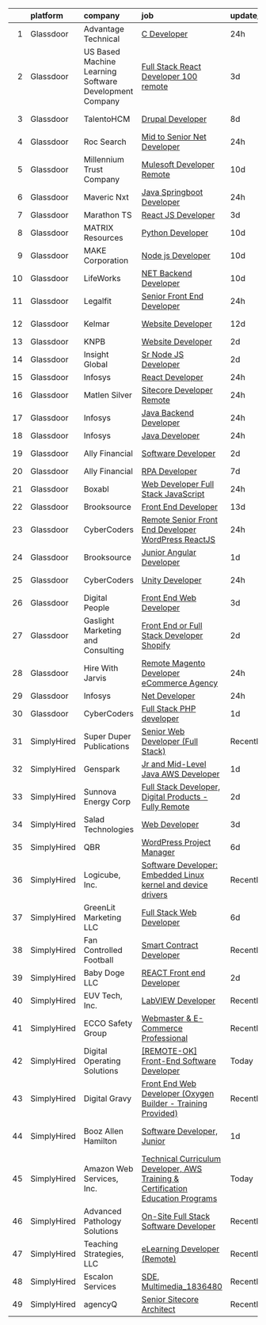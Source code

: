 

|    | platform    | company                                                | job                                                                                                                                                                                                                                                                                                                                                                                                                                                                                                                                                                                                                                                                                                                                                                                                                                                                                                                                                                                                                                                                                                                                                                                                                                                                                                                                                                                                                                | update_time   | location                    |
|---:|:------------|:-------------------------------------------------------|:-----------------------------------------------------------------------------------------------------------------------------------------------------------------------------------------------------------------------------------------------------------------------------------------------------------------------------------------------------------------------------------------------------------------------------------------------------------------------------------------------------------------------------------------------------------------------------------------------------------------------------------------------------------------------------------------------------------------------------------------------------------------------------------------------------------------------------------------------------------------------------------------------------------------------------------------------------------------------------------------------------------------------------------------------------------------------------------------------------------------------------------------------------------------------------------------------------------------------------------------------------------------------------------------------------------------------------------------------------------------------------------------------------------------------------------|:--------------|:----------------------------|
|  1 | Glassdoor   | Advantage Technical                                    | [C  Developer](https://www.glassdoor.com/partner/jobListing.htm?pos=119&ao=1110586&s=58&guid=000001810447efd29eba95017da873fa&src=GD_JOB_AD&t=SR&vt=w&ea=1&cs=1_43272beb&cb=1653634232706&jobListingId=1007894756003&cpc=42BEC95245890617&jrtk=3-0-1g424fs1lr16f801-1g424fs22kuja800-d4d0412ee020115e--6NYlbfkN0CQRQ3eiV4YWjrRS1ho7HVQ9JO8v6Fb3eU0yDOJbdOiEguntuRlpE4-_N6DYLNj-Go-n2rYq8ibDutQ63JA9onaoIxynNUSJ1hUafujAZT9mwuNPLHGxjcIBUMBw8Kd6ewV6mU72KYSHhJra1u8UPvzM-TDYzWl9NrijHbue7uEOSlH6OFDq-UjygCdMyR2wytTnekXFIZm-4exC3NOq0BRMthlS2_vuaqXZIWgadvqLnaebvRIm3czkJ-xlNBKP2LFkwFyZEO0D-U1N_tM8TrqiZf7DhGDIIFFX6Osc92OEHrxFlAUyznSPkBw31Bo_lglVk4E5Dk_Si2TlHcbKDhvBak5h5oScz5ilOUBd7h9NeU0Sbug-i9txds90o0ouhsVthQJN8COzwR2u8TInj-Is0V02s5TKrUark9FiCuUeIYgEnVmeWq45vF2FopBdUOekYtp6uOhojIyIN4RfTb6j8KRUDsj8-A86ingSBz7Xs4MfSySTtbw0ewghk9_cyjZVuQPk2BCYFvrzNsxpZaHGkLzz5xHBgY3DC52kSq4__x5G61l_W9X)                                                                                                                                                                                                                                                                                                                                                                                                                                                                                                                            | 24h           | Boise, ID                   |
|  2 | Glassdoor   | US Based Machine Learning Software Development Company | [Full Stack React Developer  100  remote ](https://www.glassdoor.com/partner/jobListing.htm?pos=113&ao=1110586&s=58&guid=000001810447efd29eba95017da873fa&src=GD_JOB_AD&t=SR&vt=w&ea=1&cs=1_4c9019fe&cb=1653634232705&jobListingId=1007885699412&cpc=6A22310A23505C64&jrtk=3-0-1g424fs1lr16f801-1g424fs22kuja800-ddc8e17717378d8f--6NYlbfkN0CSV-gn3IqUyQ72S4DWqRNAWMOMkRukKFbbT1DZK8ueMgLdEnb96pBUgjiwA2JbuNGF0SpPxIIV7B10Cj4WLKlTt1pzhImccnjro4QjdqfPh_EcNdlNbWK3fYQw_a9ygKSY3mMBiLpWTjHQaXpX3fHXhGbYyXvDrVYDS_01Mmg_m-mkTCuoTKVb7FVSkXJChXxmUaP6DbYzCHYW56xY0CkHCywwEqD_chPXImBcjD6WdGMFxAPSgeGUjIoKKcyT0Zl7djfOvJYUPelow6DKdsE8peKjWbsGw3-roThH03eUW_9ek5e886NV7P2SwJcBbz2WC4ryx3K3dMzbzfICv3S2cglHlDIpV1-EafAO2CW-dKhnAcmarjHakFkMHbz-4hRrf0Ne2_uHvB_iVCvLc0dFZZ74XkL-mebulSUXymxKEpLJ6DsF3TnflVdmfBCoit5xQbzWL7y532w2iTAozJNdTeGssyXAo66-2kkIWEW5oM7JgVkuZqhDKJ2Aq0H2Rc4%3D)                                                                                                                                                                                                                                                                                                                                                                                                                                                                                                                                                  | 3d            | Remote                      |
|  3 | Glassdoor   | TalentoHCM                                             | [Drupal Developer](https://www.glassdoor.com/partner/jobListing.htm?pos=128&ao=1110586&s=58&guid=000001810447efd29eba95017da873fa&src=GD_JOB_AD&t=SR&vt=w&ea=1&cs=1_17be6947&cb=1653634232707&jobListingId=1007873479856&cpc=2CAED5C921A5F994&jrtk=3-0-1g424fs1lr16f801-1g424fs22kuja800-58508736089bec81--6NYlbfkN0C_SycDmnNWjSnOfNojf-KZh-yXpPzkmZZ6wpMZhR9zB5dLKAJ7UQnWo9NBJTHUaTM8lPPFMdNwYqRMAYhaau2Mm-ca553EqeL_jsHOnsXYzyplGJIMyiGHd0rRovVze7-haDUHGm0Nm_7_8TFjNYfCW09sSQ9IVKcw_uRKBYV-Qr7qrpzO3yATkc0ojlKWjmprxy3aHytBWPBGGFr0UY0rvrWQGCEAIeGQGI2tIcGBfeaWJSOENRywTF6k4XRAvnm6J4D_BPSbSGAAN3ck7isQcsQx4pCu6rGV_Giy8w3gUzdpVAwDp_XARXf-ZvsvdO_Kg-8fJ20osgdv3NoQ9uOd1eOcaUO5Cd3WfFgiMG7kbXmzs5frIAdAMzLeZrnilJcYrBT-HYPQ1Iff7CNNVAAdhZG__IQn3pQX00izHCg8B-wKgQGzSdEKsWMIdg4ez6Krs6nTeVdRelSz63Ej1lZ_6hnw9fBjEALoHIG7KxpOiuw1h0LqCgc0pjaCWTwyq-hoo3NcejRiO-3BouEA8-n1NRefzUcPmnBwNOw6URpm6JxZ4D7wNTyKfH6DxVFCjueuNXcK9846Ow%3D%3D)                                                                                                                                                                                                                                                                                                                                                                                                                                                                                            | 8d            | Los Angeles, CA             |
|  4 | Glassdoor   | Roc Search                                             | [Mid to Senior  Net Developer](https://www.glassdoor.com/partner/jobListing.htm?pos=127&ao=1110586&s=58&guid=000001810447efd29eba95017da873fa&src=GD_JOB_AD&t=SR&vt=w&ea=1&cs=1_04af7013&cb=1653634232707&jobListingId=1007895521718&cpc=AC285F3A3ECA6BB0&jrtk=3-0-1g424fs1lr16f801-1g424fs22kuja800-f6e25411cf9f5aa9--6NYlbfkN0CMHfdvImXyhvk82aHanYmk_omNMXOkHedsHncAw9pogZQ8McdVG3ZgtV6D129IFYhljk6QnbFO426K2cIOudfK7f8Cb6sOMTSNfXR-ntmUXE0DmtXF-mWOFq_gyqL1XZSkD5Wy4mdn-TlWmgErLv-j_5otBq_rFiSQR5VmuzM9ntWvNZBSTQvsORLMBOW10XuQJVIEqL_v_Juw9kVxj8jMzQPXRdv7DBxGdqsC5DxaCxeKSxfw8i9tUV6p6ZawfiqISvmlv6_6iTxG_LCFt_BAV_9PNghrz1_cSpnc7knWlQu2Pb56HL2XnB_6cA1ygTsFYM7GEsUNijZeyJWN8MK6ToGUTbG401-_KqP9PQRpd5BjyxMBVBqcTfDo9mFMF2jtkNalcYb9Hw6EEAboMfYdNmID-Sl0ungeztymX61bh8W_qodVt1rOcBhN0vmfnV9iPOKVw56anDtpwzdB_EEcA1GF8uYd_Lv-knWwzRdRQc1ft54w2pM1uasDLT0vtO0ni_a-sH5YbQ%3D%3D)                                                                                                                                                                                                                                                                                                                                                                                                                                                                                                                                                | 24h           | Remote                      |
|  5 | Glassdoor   | Millennium Trust Company                               | [Mulesoft Developer  Remote ](https://www.glassdoor.com/partner/jobListing.htm?pos=110&ao=1110586&s=58&guid=000001810447efd29eba95017da873fa&src=GD_JOB_AD&t=SR&vt=w&cs=1_8194306a&cb=1653634232704&jobListingId=1007868541025&cpc=F17331D9BECC482A&jrtk=3-0-1g424fs1lr16f801-1g424fs22kuja800-1a1318544031b412--6NYlbfkN0BwIStoljkgNLQ_aaIvu2n5fELbYajyHAh3N26XwBNPgLJpW2nVmDN9_AV9NeK8dV1opKRavOBDGd3gxo2dnUc-YkvySpbWo4_6hOZLIgfuEZRPqGEKvsAU-bpntV97BqQg_LzjH3bkOelyGANgCsQTsDTsCFQwJeb9R7xL4wfky9DK3aArgEFJrQPmlNvo2gY08cUB-udHCEKXMrXJjuUAdFEGFVYtEjgvq-wbnqd4jmGgvN40ZHtTrj7pyKUp6xgiRh9ILcUi1vi2p1hiFLzF9MzLUPM0osIXImg2X06rotMyRgUhn7lxCmBkLySIPr0sqi3Ar9uWESOjn78dnUBpOu1sNXwhfgabz0PFYHKxobyFMB5bb0VZo7mwrM5vWi1ML1-y-CQLjhwzNCSBHXIpBpCIh2UZ1iqgpFjGoeP88ysV7bj0tArVGGZIVMJo-fg_-BgBWvEP_vM6UuSMldp2K-RFVO3wbE5h6lf24tjnlC6oQAgVfBSn-gYVomJRth-oPqhYeK0dUfETSn4NIbE8Pc1RuwU_waH7kxATZTUA2A%3D%3D)                                                                                                                                                                                                                                                                                                                                                                                                                                                                                                                      | 10d           | Remote                      |
|  6 | Glassdoor   | Maveric Nxt                                            | [Java Springboot Developer](https://www.glassdoor.com/partner/jobListing.htm?pos=130&ao=1136043&s=58&guid=000001810447efd29eba95017da873fa&src=GD_JOB_AD&t=SR&vt=w&ea=1&cs=1_a023d103&cb=1653634232707&jobListingId=1007894940774&jrtk=3-0-1g424fs1lr16f801-1g424fs22kuja800-1eda653c80d997bb-)                                                                                                                                                                                                                                                                                                                                                                                                                                                                                                                                                                                                                                                                                                                                                                                                                                                                                                                                                                                                                                                                                                                                    | 24h           | New York, NY                |
|  7 | Glassdoor   | Marathon TS                                            | [React JS Developer](https://www.glassdoor.com/partner/jobListing.htm?pos=108&ao=1110586&s=58&guid=000001810447efd29eba95017da873fa&src=GD_JOB_AD&t=SR&vt=w&ea=1&cs=1_5a2ab422&cb=1653634232704&jobListingId=1007886399720&cpc=F41FEAB56D215062&jrtk=3-0-1g424fs1lr16f801-1g424fs22kuja800-f7ba3796b35679ae--6NYlbfkN0A4UUNt9VYpaaNQSy3eQpfcSg3FTgPLepfgxbbRUZJ-ZZceQfEIl5C5uJI4tfIA9beanGw8f7EJRF2ShWvsA3khLrMGX63LIAFmOpuOs8uWGWT8ZzCEbT0yYK_MCBY1DRC2wvhsjq6rXg2OsM4B78HS_xDgNpTj_CnB05yKzMK22RRpqERFvRncN-Qj5kM6PBLDAYLTcHvxNYYKueA2z8lIXFyy-sNdr7BQvegS8QnQJU75dqyvfk1m2FOHSF-8FvY2QVg_WI-Q-2bqNl6td4s6KGiuEQbTHbz7ukwVuNvfqFYEYpNEPKI5ceaDt9vn7kbdMlaPxEv2YkY4cEmudmvvzVGMl950plZqWkMQE7RwIg6A460sN4d0IUGa90WEmmDMjezkFHIW1z7trwgdvKpaXkMFZroEZ1fEYIrULKw3dprl67lVjpxwR-x7ySclmvpBduTOIbrzR2IPHE1o404BLrDksfz26qlcTK6YvD9bP7EZcWwCR3ShCDWGuNbjm20%3D)                                                                                                                                                                                                                                                                                                                                                                                                                                                                                                                                                                        | 3d            | Remote                      |
|  8 | Glassdoor   | MATRIX Resources                                       | [Python Developer](https://www.glassdoor.com/partner/jobListing.htm?pos=125&ao=1110586&s=58&guid=000001810447efd29eba95017da873fa&src=GD_JOB_AD&t=SR&vt=w&ea=1&cs=1_ec99ca05&cb=1653634232707&jobListingId=1007867943718&cpc=47CFDC01B3F81FAC&jrtk=3-0-1g424fs1lr16f801-1g424fs22kuja800-349f7dfabec5eece--6NYlbfkN0De5ppvndiyxA0pMSLQzOe_j9Mra0KF_8EhxTxOKXtZIfhM20E97mGJ6rqAxbACvL8arptnh7Y_eWzQAyhSiD8rfJzsJCjq7cQrdjYwoJbSmd14F7VfSFhvmWa2vI3dwOlCUMnV_UoBFTBCdPJoQfjlHmG1ebciJk3WBGsiqEz7w30afyfKYZEfmoybdp17JatYdpHzlnJ4hexNmI3cTHxal1kgThDFYxsC1A-coMyio8-0Q9_Scnw11WmR4MNjbCXtWNyRBtrvASW2M_1zW2TTZjgYZ21ohCiA_-ZGV7UPTO0cZSea5Z9u7AbhZzUn77ehVcE3O_eeXc1hEQiMMM4Q6pwveq-fBpGFOiZJlylxGlGWO6RG41nsiBOYy5DPBDBsTe-diQz23Y-u8WeCFyuYOygscHeAUQoawzpSB5ONmh93F1-pRAf30yM6QHNIWBVbdDbVyQflde-IprgTjvMzbPirHFHYiG1s4yR6-IRZZPIjt5xrPQZJ6wQzJJ-XJQSqL7hzqIXTiCPBRCel3WUug8yYrLTP8Fr9HV2SmAtVYA%3D%3D)                                                                                                                                                                                                                                                                                                                                                                                                                                                                                                                            | 10d           | Charlotte, NC               |
|  9 | Glassdoor   | MAKE Corporation                                       | [Node js Developer](https://www.glassdoor.com/partner/jobListing.htm?pos=126&ao=1110586&s=58&guid=000001810447efd29eba95017da873fa&src=GD_JOB_AD&t=SR&vt=w&ea=1&cs=1_3b8cf508&cb=1653634232707&jobListingId=1007867545608&cpc=8795CF9063CD573D&jrtk=3-0-1g424fs1lr16f801-1g424fs22kuja800-a37754e293ea9516--6NYlbfkN0DBngY5b4yB-TlcVsy-QsRo8iRp5hY8m7P-4u0yD8OPehX8tfe9tVu8yLDxUwV1mcUUq_xPutTZOsAZ7pbM_h7V77x0-Ia-_0uXiuKi6XgFMKjPIC-QRlP-drHxRPCn92tgDHsOrcLCvkN5o-zGp3OW_BuGTuC1-IA4FTApRwo7TdjlcmWSXg0Gqse6P7T6tMORo7CAYMxDE2wTds-CNJOcibHd0_J79j2YuCXjvj7y6XFyHuITx5P9O09Sx0bp9ajL3LaLZrUQpMJF3kTpy5t2gP-zsa-W4XnYgg6ZrSy6J6eJHLgGROkudUP8uv-l0DtNmYwE_h3_gj9ZkCylumaClmcomtxrQZvf4hYZnTb1C8OZl1JiEJamveBZqfLNk-qaatE4tDbmZOtFmPkWylRZVTdoosISN7FGYR7CwFEzppgKncPaEDOTBQEzt-6tsXJMZduIn1E3AyaMgA0G8BryyaYXyQSmB1v2mXOHR9qopUcUim2kPeFWWy1mEy2zwPA%3D)                                                                                                                                                                                                                                                                                                                                                                                                                                                                                                                                                                         | 10d           | Remote                      |
| 10 | Glassdoor   | LifeWorks                                              | [ NET Backend Developer](https://www.glassdoor.com/partner/jobListing.htm?pos=112&ao=1110586&s=58&guid=000001810447efd29eba95017da873fa&src=GD_JOB_AD&t=SR&vt=w&cs=1_af9b2928&cb=1653634232705&jobListingId=1007867952708&cpc=FB7E4A1762AE5BEC&jrtk=3-0-1g424fs1lr16f801-1g424fs22kuja800-cbf0b31b0560db7a--6NYlbfkN0DLmrqCN2v1TO8im94Z8ijjg5B0bygWI38WyDDoeOWhaQvk6bM5zeSyQrwlZm0cpZBneYrJ1HBm_0voOC32Yf_l-viCCt0Zi3eaVOoicbNl1Pxb3RZ4LSzUGhTk15g3KMWHYqrrPDR9bPbSuN1b2ZaKVelWpTYdcclYmNqsLW-tXkiThQQaCgojqW9bn9YdrO_Bj6T9d8gM6LaDVYtnqvXJWrEE1OxYm52HlRpZ9fIpTjs3TCjMPk2DG0WbMLBNB6uDUUDXu92cv3abnvId-wLEItm4KfixLoKla0h6DIsldFmJVYdTVAUNDrAq5g0mgh2hAXX1hh4-882hHa4t1CrRXvGBFoWlm_eNJnToqgStZwj-DsRGMZ4RRC8EfAil_iQIaOQMV5PmMm2MUTs-NgZlTitKvOKkRDqNt4vXBHpS7OfOfMIgvHcly5mZB2ca-JCkN5m8yXaZK1m22sBQ_4ZTW_l4Hf_wugHDj922rn2Cr69u9VYlUpSAYt30IHDs9tbxnb25ISrZ0soR0_ALD3XvyeQm2gajcXZYDJeyxtVa6vu-pnyPwzMP)                                                                                                                                                                                                                                                                                                                                                                                                                                                                                                                       | 10d           | Remote                      |
| 11 | Glassdoor   | Legalfit                                               | [Senior Front End Developer](https://www.glassdoor.com/partner/jobListing.htm?pos=107&ao=1110586&s=58&guid=000001810447efd29eba95017da873fa&src=GD_JOB_AD&t=SR&vt=w&ea=1&cs=1_b8f80cd7&cb=1653634232704&jobListingId=1007895236462&cpc=B576E40E3A51D23B&jrtk=3-0-1g424fs1lr16f801-1g424fs22kuja800-933b07dfd4c6be83--6NYlbfkN0CxFT2HWqTq8mDizs098gCJTVHR58R6M2w3_w17s2jmZa3SxZxSjjIqC9O3o9NhfALvWh24vQWT65uprqv2rvKNlW_kbxegJ2KTyrt5z7m7YFfrTIPsMZ0nDAkzQwSMEm9dAIAVo1Ay6FHXo8C_Lb3b50NuuzdvDorxnAH_O7ZoMO-_LyUhUMcCiZtXH7XwBeiBvDHBMfhGebGMqYD-j3FsnjL-chQ8TLtL-cY85uft7ELBknl8b-kdDyUkm31hgLXusRCQg6246TG8kUcbVoShvFPwBMy7SRyoMcKvdSXR69Tt4YHGJvbKhOFB6-tuQ5-tXx6FwBKXnRjI1zgjn5uUCfKJkSTjDMMI3rJOLwZS9XBeS9B2AhomZHieWhq3Zb32PC_gao3JIELOH2l0PTcoejxy-qSNw6nBxAIDIwItKrcg7CtW-Dzp_YY79lN5L_XY1rSIKrjQMZvGVBCLASTt0oSUWEVUk2j-gRGS2naYteerdMly7ONlruUk7VN6Uvl0lkgxXHN2Ww%3D%3D)                                                                                                                                                                                                                                                                                                                                                                                                                                                                                                                                                  | 24h           | Remote                      |
| 12 | Glassdoor   | Kelmar                                                 | [Website Developer](https://www.glassdoor.com/partner/jobListing.htm?pos=129&ao=1110586&s=58&guid=000001810447efd29eba95017da873fa&src=GD_JOB_AD&t=SR&vt=w&cs=1_6c7b604f&cb=1653634232707&jobListingId=1007862808793&cpc=6FC5BA77C9A4CD78&jrtk=3-0-1g424fs1lr16f801-1g424fs22kuja800-2e336030287424e7--6NYlbfkN0D0ff9e8Lfwlpl5zGbQmpn59AL71QmFd7VKOAnfyjZzp5sdngV8WPgYe0dov1m7Y2mXvNm-39f2fjfJrjRhZ5ffoER_08FTgTR4UXzOcr0g1pyY0CDqu6eY9vf2Wil7LYp5h-zEitd1v46dUI4LyLpMg1oVVfjLaXSgfQA_E70V_0KdkIfeAC3WKFajnGD8alFKafWW_gxFrN-W5XKD2HV2xrEmlThb23QoUwbp2rS04eo6h_H-FFYq9G0dlysN_ATkBZnPj1VXkSm8X1VbFIMEXsL5UFe4Weqq-O2gYc03cCrXyatajLoSGAOSLnZipZl1LTyICIPKCXe2h4bZKf4cP4W6Ix0QpGDLN3S9v-ej9YR944hHSRaE7F7z1gw_i6fKr2KeoEtQ1suuDtIRmVdACf7n47P6157s-tLHR0eqAuPQN7DsKdwU8l6cNeyKGjOm1YzRXCRgiW5FrH5oyBXZ)                                                                                                                                                                                                                                                                                                                                                                                                                                                                                                                                                                                                                            | 12d           | Wakefield, MA               |
| 13 | Glassdoor   | KNPB                                                   | [Website Developer](https://www.glassdoor.com/partner/jobListing.htm?pos=105&ao=1110586&s=58&guid=000001810447efd29eba95017da873fa&src=GD_JOB_AD&t=SR&vt=w&ea=1&cs=1_86234256&cb=1653634232708&jobListingId=1007889710069&cpc=1641D5D5536C06B6&jrtk=3-0-1g424fs1lr16f801-1g424fs22kuja800-259b8ac8227e4646--6NYlbfkN0BvLbvDA2J2cnkXh52WXsa7A4FwD4XNd5X_b3ZHvrXdw6rsgGSgBV27lgCNadOowgyefG39QW5e2srYGN0Kd-98YTLK1ej2ArEGHry-pC3vpKm37Dz6w1fmFyGeOHiw8YaRIC2vnIEY36ZqfaVvi_yqtCsxTI-xZksUhD1en9aPcmCxTZjUBWdenG_xf8TZdRWluXaORIUVf8P-mT45FDDjPa5Zq0S-HjCkvkV-xF1HfgTKxyPyy1B97kzeFDQWwesC9B16vyRFRql1c6LxJV1_xEcb9EyiwjciJnvRLb2PzufzUK2lp7uzA8tmUqZGPdSZMSHT10zwbCdM1Udjf62ndtTvNAa6M9xD7heH7OkAeWxiz30236JsR_2FruSqgcXqjP4f4JdFvLhWI-Oxl4dcdpnTUSHKO9MfjEBm2LlFiPhSmEXXCt6G_ondJ2oXI59CciubI3LDzmu1UxOfXxcEvX4QEjf1hDh5mPL76STaDKZg79CcXvAKXZxQOUtBsoCX55n_ZI8D2Q%3D%3D)                                                                                                                                                                                                                                                                                                                                                                                                                                                                                                                                                           | 2d            | Reno, NV                    |
| 14 | Glassdoor   | Insight Global                                         | [Sr  Node JS Developer](https://www.glassdoor.com/partner/jobListing.htm?pos=117&ao=1110586&s=58&guid=000001810447efd29eba95017da873fa&src=GD_JOB_AD&t=SR&vt=w&ea=1&cs=1_f9a7a3f7&cb=1653634232705&jobListingId=1007889371590&cpc=F41FEAB56D215062&jrtk=3-0-1g424fs1lr16f801-1g424fs22kuja800-f04eaa57227cc8db--6NYlbfkN0BKkHZu3wF05EeDimN_p6sYpKCMArvwa95YdH7UpkaBCiPadoOw6FI30Q-FKaUBQD0_DCaIukG2a248-pOKGEAhq2LKcRMx7fG1fm3AWVyl4IYTRhagPb79DsuW_YRJdia8GkLoOtIf89tFYxpyjbkgrHQVORuEAkjqzHc51opHE3J5sjGAAz1MMpYYgX4vzHh2N5UuaBngjI3voEDn9dStj3cZ9vfyG42aWYHZntm1JNV85nKuVMX1fNgqeKDYlQ2fB1Fl9nik1JrS6etZlfSrQbNyxF9EvbRZHAxS-jXBEojiFpQpF5GzMX4TWfYCSuclbvJWb4TXOMGKbJQSMlZ_sLZpXl-JHG48-RCE511XkMFS3ma81G3nsYftveRY0Y0CFZOneY5gJ_Fegqgc2WwknkxxfokMVGRzWsMusQzpR1xeep9FcqIMhBH_T6DUW8utJg4Cb3LPHWtK-oRGfv89SrA1yDf--Cy6XcvjNznmIVxl-ONp3Hg0fVqTXr0TZuoA8Oj-CUjcWw%3D%3D)                                                                                                                                                                                                                                                                                                                                                                                                                                                                                                                                                       | 2d            | Remote                      |
| 15 | Glassdoor   | Infosys                                                | [React Developer](https://www.glassdoor.com/partner/jobListing.htm?pos=104&ao=1110586&s=58&guid=000001810447efd29eba95017da873fa&src=GD_JOB_AD&t=SR&vt=w&cs=1_358e7fc3&cb=1653634232703&jobListingId=1007894825356&cpc=3028881457C6165E&jrtk=3-0-1g424fs1lr16f801-1g424fs22kuja800-ce4462dc5af1ae55--6NYlbfkN0DFi1nmQQWK2fa3N4W3y7EUOEocZkWPqKP_f_xZ7ne8RYyiBexNq6zqytptoXlD7doznVlkhQcwFzITBbYYLhWYwyILICRARdZptjhhp4WGsrTHwl2q8KYGn5eOJzD2Fe6IqkmiYT1tov70UU-CPodKxE_6d_w-4G9OE3rTSK_pCDo_KS8H8W_16mjcXfLgTCrX-RRcS0R-RDU7zjVeVg1OZJnvOIBHpkG12x2zyV2tq21SmjhWqZJQ10O9R2cVkICrydIzyRkY7TQCZfYQxdXbVflkLS3Zxg1rL-Kud935JQVuAlIK9KK7ClaOsjJR_d7nkyu5r8I7WWff6ux3vs-CMAXfxfpIwCaSGLDH9q9KX30JXkt-0Gp5bZK_vUHwlh1Amk_PD0sOTB8UlxTUbbYFi5TXC4Yn_cKnLdHvQnLYEnW6n1KP-9MSLQb_Pi1EgfR1sEscPJ2P3t8pbsIb5BYBAxPzMbptr9AyOndrgrQSfFAo5dUscGW3CK4UQuJI9SLdbn5c9dfMC7mN4M-5we4Kqlp1cpBEfGEyndGQ1Oai-Li2KQ7UPsxqKyHPgt5M-kLJkytO0VspdQ%3D%3D)                                                                                                                                                                                                                                                                                                                                                                                                                                                                                                  | 24h           | Bellevue, WA                |
| 16 | Glassdoor   | Matlen Silver                                          | [Sitecore Developer  Remote ](https://www.glassdoor.com/partner/jobListing.htm?pos=124&ao=1110586&s=58&guid=000001810447efd29eba95017da873fa&src=GD_JOB_AD&t=SR&vt=w&ea=1&cs=1_ed28bb83&cb=1653634232707&jobListingId=1007895884962&cpc=F41FEAB56D215062&jrtk=3-0-1g424fs1lr16f801-1g424fs22kuja800-48a891141ecec6cb--6NYlbfkN0ADTliTSg4K3aDxe8vkHVVj5ml6bx8ND6Ab8oliGx3AtQak9O875La2bFZ7Jqdg5u0WWUXwS-ts7Jod8vd1InDIPUonXTtUVue7RtA7ThheeD7qLc-cPrXVVlCtirKaUNJtTVqFwFwnB7wokMhDzLhZvoPo-bzYOVny9YFqmDpiFqxnuQ2Lj5Z3wb3C_8ptZRD36tlT4rRb6LNryMSknb9rhW4UHQ5993r0QpkwsONysQboGjFqyddFrK5bntacMFnMoXroA2kI8obzYTOOJ-UsmJTnrp_ulSvb0LjaHuMl0kXEcmlqrf5-93r7sUGA8CLV8EEO67bbXIoQE_lVh7OLKk9bjVORHimg8xa8E9TcncMFrDmSOG5_iLpifi_pkQFKPXXo-wpyc0mX0kMUwl_Mbkk534zXdtfbqRsBshfZJ9k6l_Lk1vJ0uP178vV3DFwXokrH-0osmaLxy6mZNqYsAvmy0WTjzJOutBxbl646ZA%3D%3D)                                                                                                                                                                                                                                                                                                                                                                                                                                                                                                                                                                                 | 24h           | Tampa, FL                   |
| 17 | Glassdoor   | Infosys                                                | [Java Backend Developer](https://www.glassdoor.com/partner/jobListing.htm?pos=103&ao=1110586&s=58&guid=000001810447efd29eba95017da873fa&src=GD_JOB_AD&t=SR&vt=w&cs=1_6a59ba0f&cb=1653634232703&jobListingId=1007895339439&cpc=87034903B3AB482B&jrtk=3-0-1g424fs1lr16f801-1g424fs22kuja800-c0ebeda907232f60--6NYlbfkN0DFi1nmQQWK2fa3N4W3y7EUOEocZkWPqKP_f_xZ7ne8RYyiBexNq6zqytptoXlD7drvVxV0FGbrfInt4uFTd-1_qViaTxVXPRvEOo3fgnhFW4FaIVrgRQVMmdvYcz_QRi-Pxx_eCmy56QyD56r7MB8dK5PAzJ5S0CsxaYWgDP447uBAb8c1qc9pVwReGyRCtvUT43_Qrjz2o0zdTH0H-3t3pVdwcCnkGxsh4l5Nfq9giIb_GbckmSgA84ZcuxPLDkG5RaDtfa9r-uRs-AMKTUyf7HYn5OGYfCyOi92rYypQnK7njbzo3tBswuf7Ep0bLGkKvdmWcbPu6ifIhQP1_xo74EUsxgdXevp7daMB18NjrhkcUH-90B5RSLCw7h4hseKM8NSqZiacMs8_27ZSCQ6gCb11EhokUxHFxsTblrhdkL6MkRmGjjjN1_3oGmpZzcAy6-XqZAA_1W44JNJfp-vXOiQholjhlYmelZUmuY1KWe3sx9jY1FxwlCym7xKofXHH9axp32OmNLFFqLV3wsLjgPzKuCJXITeRJiO8hYqX250qlyx1Gj300QtGw9LvUkbgIvcEghl0EA%3D%3D)                                                                                                                                                                                                                                                                                                                                                                                                                                                                                           | 24h           | Remote                      |
| 18 | Glassdoor   | Infosys                                                | [Java Developer](https://www.glassdoor.com/partner/jobListing.htm?pos=102&ao=1110586&s=58&guid=000001810447efd29eba95017da873fa&src=GD_JOB_AD&t=SR&vt=w&cs=1_d6018f49&cb=1653634232703&jobListingId=1007895339444&cpc=5075878B7C32FFAE&jrtk=3-0-1g424fs1lr16f801-1g424fs22kuja800-f4696350cf61c30d--6NYlbfkN0DFi1nmQQWK2fa3N4W3y7EUOEocZkWPqKP_f_xZ7ne8RYyiBexNq6zqytptoXlD7drvVxV0FGbrfBVWFL0rZqqvsriSbUOEjPW31YwnQMBwwRHlaHoGFjNsvuqMU7HzLCPEeRt0rf92Wcz7DRyvY1J2QXiGprZrAZc25oVsvwt6o8JXnWgAkv0esd_yGFJGDhGPnX9y29rTszCmBo1hOVUZeOa6JJUlKMpU07wuUwRYGU79GutApmWjTrO_p2ZB402yUeQY38IXjjsoI3Ue3JggqVovCeF19f1MwrQJH96rzUzfYA87JHOaPhd3lQ0PIkP7KCgYyQxpj7_sXFXULjoxFXCif-zDPw6wYfbuglZQlWD8wyg9b3cxhfLlF6WXflZuae-xthUaGcldAUvdu-rfySI-58szqNAXjSUzd1oAX6lGTUObQOORZQm6yD6lhMZd-Gj0NyocpedIIcrTBbfvbmXbIKxvP972qCRO2GHqjuyftGcErr1Yv5061-CjKo9gZCDzHmeTAdRO371Ov0Y5545Uecl-Ubg1NBAgVF52VeQVYOEh7UdtF5h_qxESDdTDzPooSdfvsg%3D%3D)                                                                                                                                                                                                                                                                                                                                                                                                                                                                                                   | 24h           | Remote                      |
| 19 | Glassdoor   | Ally Financial                                         | [Software Developer](https://www.glassdoor.com/partner/jobListing.htm?pos=109&ao=1110586&s=58&guid=000001810447efd29eba95017da873fa&src=GD_JOB_AD&t=SR&vt=w&cs=1_f503364c&cb=1653634232704&jobListingId=1007890209355&cpc=2CAED5C921A5F994&jrtk=3-0-1g424fs1lr16f801-1g424fs22kuja800-11bbd689da551d1c--6NYlbfkN0DJ5QQ_XkAtnGD7OtNJBPWnMWX0-0yeBIg3SyIy7sPtwbzsSHHn3ObDFBkKUa5OGl8a5ZB27AwAuG3_kMVsvKGtnR9Yb4U9gmoh3DuXRQAA4gaLkLb31jWcyoFIK9ollSFC02KZ0JC43n4PQNwXsypU8xwsBiZSlZWxyC7Ifb9uCn6wSje0EScDcAtrdulB5BPxumvXuUd7VcfbHPeASQYtNU_7gunnwB23XuNUhQbgnABD-izyqPoWzRRL845wz-NqlMuS3kekA_8AJZe0q-U6qgWsI2VhNeWgDyCFGwNPg0tuaQ0tWUjOah36GxjcTEW33O3cEckLPp5XZel8Ve6DTVhXw_faXEGrDnDAoD05T-I0PJs1LniNGBMw2hJPrRyElcncl5kfh-o0jmpRcuHYa3tZL9jB5BAzhVYfZcTvUPENJ26yMHqPZQe7mALL2VZhXkmUbDaOQw4c7_7xtstxdbitqNq054pfpwiQkuajNg%3D%3D)                                                                                                                                                                                                                                                                                                                                                                                                                                                                                                                                                                                               | 2d            | Charlotte, NC               |
| 20 | Glassdoor   | Ally Financial                                         | [RPA Developer](https://www.glassdoor.com/partner/jobListing.htm?pos=111&ao=1110586&s=58&guid=000001810447efd29eba95017da873fa&src=GD_JOB_AD&t=SR&vt=w&cs=1_31453785&cb=1653634232704&jobListingId=1007876161241&cpc=2CAED5C921A5F994&jrtk=3-0-1g424fs1lr16f801-1g424fs22kuja800-cb973587603ebddd--6NYlbfkN0DJ5QQ_XkAtnGD7OtNJBPWnMWX0-0yeBIg3SyIy7sPtwbzsSHHn3ObDFBkKUa5OGl8phkDZn-QIU-F431GqsD0MxvDy44QttGupDv9ccQ4-YfYzAbWeSvQx9vl2v6sctH5PsZywDb6p_6UjaQHZbNytPF7h3zEDsb6l-DXhBo4cC5FDYw0TDhISIXv8d8xAprso466BV06DIW-2EXYX3B0cvxccelHOe1vjb_-7HcZEA3BM0u5Lhx1iqFRDDkm6M5EufHBOCN5RiTj1Mw_37fMrG3vTNacTSCJEgEX-uEoO-9QAUVcF8Byx_1lABK70fou-Uz_4JChgxOBKRksh7Tcql9gmBx401Mzfona4nTJmPHDOe4NFAFQ6S3dOGx9u3MZBK6Ma9giqMghHCRId0Dk5CExx0NPGuybCqemk-uHFGqxEq_1dP9cXd-ysaZzhVQWnoQfyxVkhknlyFPS_R6u1cFKCcVpMb6_Hhz9OwMDp6g%3D%3D)                                                                                                                                                                                                                                                                                                                                                                                                                                                                                                                                                                                                    | 7d            | Detroit, MI                 |
| 21 | Glassdoor   | Boxabl                                                 | [Web Developer  Full Stack JavaScript ](https://www.glassdoor.com/partner/jobListing.htm?pos=106&ao=1110586&s=58&guid=000001810447efd29eba95017da873fa&src=GD_JOB_AD&t=SR&vt=w&cs=1_1a07c78a&cb=1653634232703&jobListingId=1007895175124&cpc=F5E96E35A1725171&jrtk=3-0-1g424fs1lr16f801-1g424fs22kuja800-df6b16c93de8cde6--6NYlbfkN0AZdaSuYPnCWRk5apRml9oqaQCY6p5qKbmOsixDGSNuWVB9Pcq1ZaJQFmHwVIAbQ1fz2p7gX5VfbZ9VWL2Wq2BLtoRuIQT61t_9TFf17rgI2acC5DzUvyB1aHBJR9VIdF3KwLSIIaT235Hsurf8B041SwhIuhC5B9FuX9RX55ralQpLkMu1WUg4wBLUX-vRZfJarbf_a_D2qx9TcAbpZSJW9sg3DWFWiaCDWlyDm5X9NZaxHYtHBY0AlFIeWwMhnBT88iBnU6sqHoDtCO6uZ3tATVzPzu8ytZKbJPD6qTuU6tZfsWABVrfPgyjD3nmczeXMyfrENxVNqPwqlPKkRAPkTpf1o6xtYevBjfBCXsrpPHG61jyRL2xQdENJuUE3Ggmfk1FB6z8qoHxzfonY7Aj52OAAjtjwDB-scSKKcClbqoRQlmIgOAbIC_aECpMH6ohPx8VxfI7JV7k22vbJYOFnq5uoESu5tpPvyOD75VKE-P-KNEt2jZ3pLVsmx_0h0b4zjhA2AVChZ0bNY8y1pHG0)                                                                                                                                                                                                                                                                                                                                                                                                                                                                                                                                        | 24h           | Las Vegas, NV               |
| 22 | Glassdoor   | Brooksource                                            | [Front End Developer](https://www.glassdoor.com/partner/jobListing.htm?pos=121&ao=1110586&s=58&guid=000001810447efd29eba95017da873fa&src=GD_JOB_AD&t=SR&vt=w&ea=1&cs=1_ec6863e1&cb=1653634232706&jobListingId=1007860092242&cpc=FB7E4A1762AE5BEC&jrtk=3-0-1g424fs1lr16f801-1g424fs22kuja800-314654a5b76e3a4a--6NYlbfkN0BhNN3PPgKPbTMZB0Y0J5JTZS3FnMM-ugqbblX4_m-srDJielPNCs_lvQXXEB0CV7OugQjKypLEjKH-p71AFXWBFMevDmbzvM3FKBTtCXbGmBNj74ckxJyTa-4p6g3AEV8XNwUPKx0bANofS5iiGxIpkiM37yGtoxpdAC1ZKzlLebzM6Pv4W5n3p4eVTrYJwTK2OvBC09itjZb2U2N4YKt8wvUT2Ed0uUbze7ddxr-7qNnDzDU62e6wPAoxc_BPcFsroYl2hksOBhJgd5oT6DjJDcI9sK1AZz9vT-cYmInaAg-ay6SmOebyMqGGehT0UiH5KopJMF7sxHuyQnPkIlH-iFe63_J0yDj3aHbs9oGXT7s5EaszG54TL7cjXe2STyKLHt3MWNq8IM3ELlLyzqN-qpkdppSuD63ns7hWNdxrTlnBNzwXgGa32IWoyGd6eUpqjkAX0UlZDie7biyHIKRo5urkNz-20qO5XtCZH6PVsdafOVa4QcUwXIPL4Yzmi18%3D)                                                                                                                                                                                                                                                                                                                                                                                                                                                                                                                                                                       | 13d           | Atlanta, GA                 |
| 23 | Glassdoor   | CyberCoders                                            | [Remote   Senior Front End Developer  WordPress   ReactJS ](https://www.glassdoor.com/partner/jobListing.htm?pos=123&ao=1110586&s=58&guid=000001810447efd29eba95017da873fa&src=GD_JOB_AD&t=SR&vt=w&ea=1&cs=1_74fd751d&cb=1653634232707&jobListingId=1007896023482&cpc=32EE424DE2B657EB&jrtk=3-0-1g424fs1lr16f801-1g424fs22kuja800-d5efd529e0ee9e5c--6NYlbfkN0CpFJQzrgRR8WqXWK1qKKEqALWJw739KlKqr2H-MSI4eoBlI4EFrmor2FYZMP3muM3RHP4iO-l3HN0ONbOBmVAiWFG_7qO6tK3xtjqHQxaCA2YRy-4fq8jwcTLawKS1HXdP7Kl4hcJAGRorYRiQjyX3desnuVjcyW_3R4HrgspvlKDlkK-ry2ZTF5x0POSmUHeAVt6rUZSN1sQbDr_Pw-kmEcfNRcPCYlpYnDETgday9UBSOD2e7uvG8Z87qCRUBNWO29tSSxIZ8OArZZBTVGo8AfExKHv4BanHUdGIQbADtV8wGe9YLieGbptM9WqqgW7QG5yrNMKWWWHhnw8HupWkRH-OffZ6mD2Fbh5HiSO-4QXv_7IwWW62-ebpourrU0o_ZOtUPIBFdK1ebDqhaZdwcjhuPZ_DKrZyQzwx7XTx7ymgtB_svU5qDmmvddt_nf688kc3tpdVlZKjAW81zIoG2XY1jMTYDahGEI-sUjTaXYMWvjNjO4JC0zWVJa9Zv2zWwuQr_cpFdOwmj7XzSyBof8tEDsgxLV19e1MhvPISQBnSaltsTBYBcXXB1ZH3XMcMjXzmTIjd3lvk8-Ehr3r92gjzVfdjCY5Nxu9-YAwXMgDphUsxP4I15mR2iAbnnOK7bVi_8tGbDkK3mFBN5ll_D0HsBOuKH3Dd3E6IUExfRGyZpBX20j-558hPv_nBARn0pQbb_PFWtkxMcDj6dByd6kYsUp0Ur5gEku5TcMqBH8ljwdKigap1_-wGv6fXZLubTTTKk_3ktvDUv4HiAlmavK0uYTVxTh0frYoCcrAT2YSuaTefljXIkNpdur_13R-qbC5qtbDerapmpvyChAHogzQn5EU7imj0uFLRTMt-utr2bn0ZaKidVCXlNaWJ8uS-8AFwgZzawiNUPBpiBNMbqfrVALfGZ7So2IKYb2VfTDNMIN5X95z77Apui9tSuJTEI9ZsZgca5tBm8aOu4WhFVDeQaAQoy9GmRO7pRl7bdb6zJ3ufe4E7ndq0jcZdSZY%3D) | 24h           | New Haven, CT               |
| 24 | Glassdoor   | Brooksource                                            | [Junior Angular Developer](https://www.glassdoor.com/partner/jobListing.htm?pos=115&ao=1110586&s=58&guid=000001810447efd29eba95017da873fa&src=GD_JOB_AD&t=SR&vt=w&ea=1&cs=1_f87e884f&cb=1653634232705&jobListingId=1007892578148&cpc=AF770993EC679D41&jrtk=3-0-1g424fs1lr16f801-1g424fs22kuja800-6891d240d378f5f9--6NYlbfkN0BhNN3PPgKPbTMZB0Y0J5JTZS3FnMM-ugqbblX4_m-srDJielPNCs_lvQXXEB0CV7Odr8MJHggUNCF5TAf9cQD_bnfdtimf3fZuXUPA6gvp_fbISFHH2vh6qQQk8IyVrv73lGdeYlKE7zI4rc7mmCdfj_idKtVdDMu0vQt76djAdt-zoiehmkOgzFz-eOb0W_-TuV8XB79fjRG-m8PWNZCPSUrRhcLmXQ4OI3OLx51nW3uuURPaLpVe52_llvuxptGMZKvjBgR8QeZxw2V9uhRFsMGNVNcgv4jlEcQ_isC7lqD1EHLKSHvpOmQ7w74xMnOEeAI9LgQYdowtkdAIN8KrTeLADamX6RvsJ86D8c80WJYQUFmJYb1YLaOwhxK_jbY5q_-Rm0F402vlgyhDBwlvZNb8PY4FRP1GxHheeRQ34MmkrHcpTKA9baYHGTixoqln8OFrDPaA-NVE81vcW2lLdJeXwFdnbRIEzpBSG1QLtwt59u08Lo_OffF4yylwKAQ12_BhoHseJA%3D%3D)                                                                                                                                                                                                                                                                                                                                                                                                                                                                                                                                                    | 1d            | Minneapolis, MN             |
| 25 | Glassdoor   | CyberCoders                                            | [Unity Developer](https://www.glassdoor.com/partner/jobListing.htm?pos=118&ao=1110586&s=58&guid=000001810447efd29eba95017da873fa&src=GD_JOB_AD&t=SR&vt=w&ea=1&cs=1_a643eee6&cb=1653634232706&jobListingId=1007896025633&cpc=F4EED0218A761C36&jrtk=3-0-1g424fs1lr16f801-1g424fs22kuja800-8ab89b623eb04202--6NYlbfkN0CpFJQzrgRR8WqXWK1qKKEqALWJw739KlKqr2H-MSI4eoBlI4EFrmor2FYZMP3muM3RHP4iO-l3HADGGEDTh0uaZzdxXb525sH7yaiw1plJ3j-IaE138RPwld-SMwyBmTzpfZCFHcRoZU5RBomCLg1ChNoxKI1_zT-vuJuCmhaPnUMarZgx5jZumO1U0V_pDzbgzW0-C0Jr8mc6pM3e_--e4NMu-gNgIeB5J4zCtDEKOB84shgQ6sj-8_n2oc6kkxYNFgz5E-QgQHJuGFwc9FvH2phdpU1fI_oaMX_2GNC3BBNHneRxVv0HXiHjwC5Qo5QeCtODiyDKPL56zmTgVOAjFaV_faaSWqWOzHx_yLKdMZGFh8_d9_Lr89d32waiabj-0jlPpNb5wFeH2g0oh5m4zil_e54cHWiBz-cxPoH4ZC2MvReRaO8vEmM8F-7_qI0tjfPE22YrMPV47lHyJ1MiIsOWdiQmqIqdUnRP-E5o-AQRKK5qrMXancNRD5QFZ08zFLmZGvAeB1s3Rbb4TJBeVdRsfOMESJRs2Q7hUpLzGWX6Zdg0kog6W-JuGupt8bpRxGQf46sqlRYBnwTA8w2NZEeUnPOCxEOmfWmijRnE66KVFi7Gat8ieTflDLc7df9YIgLczSpd2lAgUfj9DriJJDN8hFuzCpuVq_vkA7pJEMFyLo5hbFfpxlzbs8DqU7xxxEQSzdq9xujyLl2F4wVtKSrRAyh8KCfUMmN8HxtKEbnZhtAltr_1rPSdrEjNaqbdXUCpYlY76yolKR1KW5m-lNtFcSQnUmze3sGAtdvd3s77A9RqgT7zh_weo40oOTv8g8ZWDphmZ_8fnezQ4m4TliKXRBpaY1JUrnkfJm0byuTW_Jhd77psL9GWP2VTIncL60lwD8wLAtxM7tOZqr8eTkZLDkk8AXwfNcAl_MwLEPskD4IbwKdTAiGy7PMDdZJNc7wlyO51YLvzzAFg4MXH91L9rsV52hD54ogp6lgQoQ%3D%3D)                                                             | 24h           | West Palm Beach, FL         |
| 26 | Glassdoor   | Digital People                                         | [Front End Web Developer](https://www.glassdoor.com/partner/jobListing.htm?pos=116&ao=1110586&s=58&guid=000001810447efd29eba95017da873fa&src=GD_JOB_AD&t=SR&vt=w&cs=1_7c140ad7&cb=1653634232705&jobListingId=1007886482811&cpc=1FDE87803EF93CD3&jrtk=3-0-1g424fs1lr16f801-1g424fs22kuja800-cc39c4f5be038cb0--6NYlbfkN0CQRQ3eiV4YWjrRS1ho7HVQ9JO8v6Fb3eU0yDOJbdOiEoxcbMbAZ5AqepW77PW23hT6kRybU_E7OroIeMyUf8Cz1u3-DhIu4J-7jpLZt41cckBTCkX035YhTtbOXwJAMfvdMj0kLQQk5-AlBdiOElECGTaxo6N1s42BQ4crvrH-HgkiwcXQfKPuCCBhFTTGDz83qPZj9Rc1u67B6h7d65AC8ZfPI9A0yTeHoTL-9CVQbW-ip7R5HH1qcRiQvgC8ockiWyJqzwIppnu7-cCIrwdiiESKKTWW8T80fsj-MflYGVRa0KlV3lxarynrtya2Dq7BbBuKruzT2QqEy_E7GykqGrBtP04Bl5Zl6XnNmhVhehwo0eADC66Tzso0IAcOjhdgZvJU1vgBvG3QlFa--UBQDRp35lq55IDGWB8x1c_wqUtq8CJsSvDUBlZ0K_ph5VdInyc_WuzROrxspvy3_NYJdZ6N-NlvDiP7Ix979t349_EorlLVgjzKaO1e6qkvHZ0%3D)                                                                                                                                                                                                                                                                                                                                                                                                                                                                                                                                                                        | 3d            | Schaumburg, IL              |
| 27 | Glassdoor   | Gaslight Marketing and Consulting                      | [Front End or Full Stack Developer  Shopify ](https://www.glassdoor.com/partner/jobListing.htm?pos=114&ao=1110586&s=58&guid=000001810447efd29eba95017da873fa&src=GD_JOB_AD&t=SR&vt=w&ea=1&cs=1_987ae068&cb=1653634232705&jobListingId=1007889773946&cpc=A0637F14311B9419&jrtk=3-0-1g424fs1lr16f801-1g424fs22kuja800-05602b2c6261b7d4--6NYlbfkN0CFyo4ne17UEr3frxlrMZ0qs_rwE7Uwl6KHT7uAdw_EkNlhVAB7uYR1j9n2cgzvB9L_JvlVkJbTJIweRLy17jQb0lH0fBKf0irGGbt-pK0-oFtks8H6ewDu5opFWIgpQJ1S8WNZoxNPouKxhbrN2chlqDzy6wRHTCerMi6dKD1fPnwh-SGBb8DOL9Gr4pHLtZgmI7xA6gfHzmBcwICa_jkJXeCSn7q57KjPyv6PFbGD4klu7lrXry3YL7zFEY0k0QXGZtDfl3-4S4E5yd7I9I_4GOcO7UqNneIMDG5U7oaSx0Mglb3WMLK7IQau1yAvlTLQ697LhR0MNiEWZRPM3HwkxLTnTglN1jGV60eS1Ra-g1c5Iu-wswHThcuJcoJJkgAPRyrj2IzP3nMX6YojmoOu14L_gy-SHExT5y3a8PpbDJlQzlasNxTr3-lUnZQ6xidxErGR36AkKEJ27siKTKdZ77aLnb1VbxM4Wu7HhmBI5ZbDSTjWoQjeK4eaa7iEmLtoGhohjHsUCnnLd10MZFY3)                                                                                                                                                                                                                                                                                                                                                                                                                                                                                                                             | 2d            | Remote                      |
| 28 | Glassdoor   | Hire With Jarvis                                       | [Remote Magento Developer   eCommerce Agency](https://www.glassdoor.com/partner/jobListing.htm?pos=120&ao=1110586&s=58&guid=000001810447efd29eba95017da873fa&src=GD_JOB_AD&t=SR&vt=w&ea=1&cs=1_f0972911&cb=1653634232706&jobListingId=1007894901583&cpc=AC285F3A3ECA6BB0&jrtk=3-0-1g424fs1lr16f801-1g424fs22kuja800-08507a2f2ff16200--6NYlbfkN0BeqOXt1Ki4TgaqVzKgHyO684REiCAwMDt6QdkLJMyKFE4U8Gf44T3q6743LZi-2_qBZs7XEBSwML4TFc6qgKhL49GG9RTWIS34Y3yEwxkWuxxsiqiIjF1kkhYoRGfeNDQXU_XzTIfoewzJMaqWUMcZqO_xk20HU6WK98SOsASbmJ_iujRXAInOa_I33V0o2EC2_65u5HDTl0C_cVNnvgNWyXx-cuA8R-s_pLYsZEPV2eocDHRBMK1sNrFy5fCRr_IWZhOA-hIaqF-_l60zVAiW6_HBxGQT83EVfSrN87DY19DYiqvt8p4KP2LoPTJXi-fznJ1DQ4nEFZKqpIz7tjxXmBSEmX6Nr7T9ITwf-JB_3ceLVKQgEcXOVdUfgj2LBf2P4tDSL_fbbZazOrIie_xiDzCixuyTJ5QP66FCVaMDCQ-o30Fplgx2VIzwCIaMsN0KX6d1cyibRQ9uGK0Go8yDRLaJoHWrhEkVW4ccpH8TZ49tIX_WHRsRo4sRGLhiD0lSLQNmPqc9fQ%3D%3D)                                                                                                                                                                                                                                                                                                                                                                                                                                                                                                                                 | 24h           | Remote                      |
| 29 | Glassdoor   | Infosys                                                | [ Net Developer](https://www.glassdoor.com/partner/jobListing.htm?pos=101&ao=1110586&s=58&guid=000001810447efd29eba95017da873fa&src=GD_JOB_AD&t=SR&vt=w&cs=1_310cba8d&cb=1653634232703&jobListingId=1007896056769&cpc=F1F9710DED3F09F8&jrtk=3-0-1g424fs1lr16f801-1g424fs22kuja800-3823cf4da2dde622--6NYlbfkN0DFi1nmQQWK2fa3N4W3y7EUOEocZkWPqKP_f_xZ7ne8RYyiBexNq6zqytptoXlD7drLoEYrPOYfdRcpWCID-fCvVj-7E1OZjcUNpEPrTTjXwP-ISsKhPCaL_gOaZuU9M3n96qmtWJmxYMcMMYBKqgigVrCJenNPwqMzIwfkkBI0epNGcgZ5_Ur_CYqgXt6GvBEL89nJr8Utmkdboh8-ZNiVspbNUCHcfpRcQXyXKWEG7oZWWE14psq-PZBpUdseWDAkErZMSWclFh0WjqeGzdYRSbtZPktg8uOzMet9nqGpPk3_iiFEi3FTA1ssocxJRXcWxGx-oYmgHUuQ3bWna-iG4wZGGt9mmnuF8eC548NZ4dG-VEO_p6Q_SmrmJvEkg3RpU8slxd0sYrl1VePKVU9H_mETXj_vIIZVdRHyvzZHwYIJ9_jzP1Lz7FjcPPbAiGohlhgZArkSIsPmkrWbWet2i8i-WRR0YwyLywh9C5LVjS7as92M51R3gBKX0n2p3CF6P4D5MFN4Vx5XbYGwZtsSuIM5zW_BRQyvp1hsdpFd5EhFanjprmglVzehA5VI1pfEhkzo06as8g%3D%3D)                                                                                                                                                                                                                                                                                                                                                                                                                                                                                                   | 24h           | Remote                      |
| 30 | Glassdoor   | CyberCoders                                            | [Full Stack PHP developer](https://www.glassdoor.com/partner/jobListing.htm?pos=122&ao=1110586&s=58&guid=000001810447efd29eba95017da873fa&src=GD_JOB_AD&t=SR&vt=w&ea=1&cs=1_34fbf726&cb=1653634232707&jobListingId=1007893278312&cpc=F4EED0218A761C36&jrtk=3-0-1g424fs1lr16f801-1g424fs22kuja800-594805d954a6ac7e--6NYlbfkN0CpFJQzrgRR8WqXWK1qKKEqALWJw739KlKqr2H-MSI4eoBlI4EFrmor2FYZMP3muM0vXWWUvLFvKtkSgaFWQWAIFB99bcAzUSXWR8l09ow_Uj80o5cAwrKo4sBPlH0ADtmsecRVXDK40zq5Kn-wTk8lhITGxyBRZt64rhsIGwA9Phug0Thrc8KNHTC3wdzbFxTNc5K54bS5_czzvWa58scrbTIUUpXJyNXDRBpWPIRtshfI_xjmL_gtv93xl4SHy8kU_MkkqMhDXpPvn1kWAtwphmxFdbhgHQoLbhGtETBOaUK7I0xIm7B42payHrmEBlhq6xIqQyAZ6_7SZGr1Ty3RSXZzy9UQJRfStuIB-AkHMIoBIXxXRuMiSV6o3ShWzVU2rXME1U01jwCIxklsffEFhkuC38WDV6rNcC170m9g0ZdO0aF4YvbBmt8gChTG6t1geAq8zb2Pgw1M80Rnj6UAWAHeU4gSMu00cK_mUszvFPBSwnX3B-Qg1eKvtEzsyTPLorPu7ITMh3l-HK0bzhGJ1Woaw33aVVTObrhztw9LaeMRZJ5ZRKn9xzQrai8SaU6j6wTSog8vdSuUqGb-mnrG9htPjCTkiUZos26WzuMmneEIlDSkXwtmBGAtnPFdCnAo9PHHND0iAw8-OoeFapNlF-nInm-a3acv4NKd_GtMONB1LZ8L2QrWWZqnWNrWvtrwuaPH0utxtkOBdRaWZkpApqnCjJz5WCWjHjxfeJuDVJHbY9sYT946FkaTS2k_64kgWpYcrmBzr7UlLaEtYt1ZQmL-EaTdMaR0QGNffDgxKMxgzJAHcBxSXT9zdMUA3Sztt9TUaf6LGORUoQ3NiupAca1MTsFODbYMAa2L7s2w4AGFfPHZ8iaxmaH9njhtLAIXC1_xG7xXbWmmtXhxqxfgAio_BXgH3brule6F2NFD968Fh9GgW5KDAeLDazMCY_dyel2x2u8bU_2fG7PlX2NeG6hFqb21b9Q%3D)                                                                  | 1d            | Malvern, PA                 |
| 31 | SimplyHired | Super Duper Publications                               | [Senior Web Developer (Full Stack)](https://www.simplyhired.com/job/E8a34Bs4gGnJ-1zgRIp1rAp47Q-2N6m2VduZscciNFT3qZiYizSodQ?q=digital+developer)                                                                                                                                                                                                                                                                                                                                                                                                                                                                                                                                                                                                                                                                                                                                                                                                                                                                                                                                                                                                                                                                                                                                                                                                                                                                                    | Recently      | Greenville, SC              |
| 32 | SimplyHired | Genspark                                               | [Jr and Mid-Level Java AWS Developer](https://www.simplyhired.com/job/Bo0d7KAEbv_Pl6gxaqsOLYSVQC-nUbkqEQow-zLgFsDVjJVuHbHPfQ?q=digital+developer)                                                                                                                                                                                                                                                                                                                                                                                                                                                                                                                                                                                                                                                                                                                                                                                                                                                                                                                                                                                                                                                                                                                                                                                                                                                                                  | 1d            | Remote                      |
| 33 | SimplyHired | Sunnova Energy Corp                                    | [Full Stack Developer, Digital Products - Fully Remote](https://www.simplyhired.com/job/zA7hT-yS1UxZ80Y2xUxwbTf1hXcsrhaPet3zrXI6RV47BW-FHucJvg?q=digital+developer)                                                                                                                                                                                                                                                                                                                                                                                                                                                                                                                                                                                                                                                                                                                                                                                                                                                                                                                                                                                                                                                                                                                                                                                                                                                                | 2d            | Houston, TX                 |
| 34 | SimplyHired | Salad Technologies                                     | [Web Developer](https://www.simplyhired.com/job/fEMPgcKNxpB0cCe-jDu1MB6uMKhqgkk1q_c6S4LV1jYvW-eFPXhMzQ?q=digital+developer)                                                                                                                                                                                                                                                                                                                                                                                                                                                                                                                                                                                                                                                                                                                                                                                                                                                                                                                                                                                                                                                                                                                                                                                                                                                                                                        | 3d            | Remote                      |
| 35 | SimplyHired | QBR                                                    | [WordPress Project Manager](https://www.simplyhired.com/job/ocaxtQinG3yGMKMehhjc7XDNHEXD6GscxcJOgTHpzIjygbHfjqDqbA?q=digital+developer)                                                                                                                                                                                                                                                                                                                                                                                                                                                                                                                                                                                                                                                                                                                                                                                                                                                                                                                                                                                                                                                                                                                                                                                                                                                                                            | 6d            | Spokane, WA                 |
| 36 | SimplyHired | Logicube, Inc.                                         | [Software Developer: Embedded Linux kernel and device drivers](https://www.simplyhired.com/job/I5X4aCHDtwSriyaAZ1g_TpousBjjq_NwL-L777ofiweWdK9W3gtTSg?q=digital+developer)                                                                                                                                                                                                                                                                                                                                                                                                                                                                                                                                                                                                                                                                                                                                                                                                                                                                                                                                                                                                                                                                                                                                                                                                                                                         | Recently      | San Fernando Valley, CA     |
| 37 | SimplyHired | GreenLit Marketing LLC                                 | [Full Stack Web Developer](https://www.simplyhired.com/job/ngNcIvU_hT1gKqccxQPV9oQl-MJkx1-flYQ97RXBmuUit0Bh-Wkiuw?q=digital+developer)                                                                                                                                                                                                                                                                                                                                                                                                                                                                                                                                                                                                                                                                                                                                                                                                                                                                                                                                                                                                                                                                                                                                                                                                                                                                                             | 6d            | Remote                      |
| 38 | SimplyHired | Fan Controlled Football                                | [Smart Contract Developer](https://www.simplyhired.com/job/8Ej9ApcibxxDKfSXL-f1q0GpjaifsSu0_fnS0dUf-8XlLfxoSMGXHg?q=digital+developer)                                                                                                                                                                                                                                                                                                                                                                                                                                                                                                                                                                                                                                                                                                                                                                                                                                                                                                                                                                                                                                                                                                                                                                                                                                                                                             | Recently      | United States               |
| 39 | SimplyHired | Baby Doge LLC                                          | [REACT Front end Developer](https://www.simplyhired.com/job/eIP7_YAF6YJeXoEnU7xAI4wud5teAEQLaWe9HUnkmwMhNw8Ly3tzUg?q=digital+developer)                                                                                                                                                                                                                                                                                                                                                                                                                                                                                                                                                                                                                                                                                                                                                                                                                                                                                                                                                                                                                                                                                                                                                                                                                                                                                            | 2d            | Remote                      |
| 40 | SimplyHired | EUV Tech, Inc.                                         | [LabVIEW Developer](https://www.simplyhired.com/job/c-owhvgXwqjh1ALej_EI5Tc-hdtZX6VQ1ZFgApx1yJqmIrzOQUDHCQ?q=digital+developer)                                                                                                                                                                                                                                                                                                                                                                                                                                                                                                                                                                                                                                                                                                                                                                                                                                                                                                                                                                                                                                                                                                                                                                                                                                                                                                    | Recently      | Martinez, CA                |
| 41 | SimplyHired | ECCO Safety Group                                      | [Webmaster & E-Commerce Professional](https://www.simplyhired.com/job/Eis_eQzujD-0VqGd4cWH7_Zog5RuoP6kJescPkierQ7_taP_BL8ylw?q=digital+developer)                                                                                                                                                                                                                                                                                                                                                                                                                                                                                                                                                                                                                                                                                                                                                                                                                                                                                                                                                                                                                                                                                                                                                                                                                                                                                  | Recently      | Boise, ID                   |
| 42 | SimplyHired | Digital Operating Solutions                            | [[REMOTE-OK] Front-End Software Developer](https://www.simplyhired.com/job/B4XX5xOXdd07JEvfTbcuQnRTSX-_MZn64lcwJKpC-DOe6M7pspRWNQ?q=digital+developer)                                                                                                                                                                                                                                                                                                                                                                                                                                                                                                                                                                                                                                                                                                                                                                                                                                                                                                                                                                                                                                                                                                                                                                                                                                                                             | Today         | Spring, TX                  |
| 43 | SimplyHired | Digital Gravy                                          | [Front End Web Developer (Oxygen Builder - Training Provided)](https://www.simplyhired.com/job/WFNUWoaXeifz1jRoSBk5sAK-w2Axyn5ouIkKJCcmG6Uj6C3fkSuR-A?q=digital+developer)                                                                                                                                                                                                                                                                                                                                                                                                                                                                                                                                                                                                                                                                                                                                                                                                                                                                                                                                                                                                                                                                                                                                                                                                                                                         | Recently      | United States               |
| 44 | SimplyHired | Booz Allen Hamilton                                    | [Software Developer, Junior](https://www.simplyhired.com/job/sC6eSE-J1y8THRHjwmb2BsMFMnOoPtaq8gJLLF8vyxH-464AHq2JqA?q=digital+developer)                                                                                                                                                                                                                                                                                                                                                                                                                                                                                                                                                                                                                                                                                                                                                                                                                                                                                                                                                                                                                                                                                                                                                                                                                                                                                           | 1d            | Charleston, SC +6 locations |
| 45 | SimplyHired | Amazon Web Services, Inc.                              | [Technical Curriculum Developer, AWS Training & Certification Education Programs](https://www.simplyhired.com/job/8gLUbGSbd73CuKliuafGT3UWdJt3l-1S3mIETytWCDjH-AX4BgLvSg?q=digital+developer)                                                                                                                                                                                                                                                                                                                                                                                                                                                                                                                                                                                                                                                                                                                                                                                                                                                                                                                                                                                                                                                                                                                                                                                                                                      | Today         | Remote                      |
| 46 | SimplyHired | Advanced Pathology Solutions                           | [On-Site Full Stack Software Developer](https://www.simplyhired.com/job/8yzpi9euvzK_NQ3ePQqMs4xJmqpTN4tCdwGm0rjm6avcYH8_J_pPLA?q=digital+developer)                                                                                                                                                                                                                                                                                                                                                                                                                                                                                                                                                                                                                                                                                                                                                                                                                                                                                                                                                                                                                                                                                                                                                                                                                                                                                | Recently      | North Little Rock, AR       |
| 47 | SimplyHired | Teaching Strategies, LLC                               | [eLearning Developer (Remote)](https://www.simplyhired.com/job/x-qvxvMVh8sk8yEQEKcca5fJT6zpOATomWcFjFqFLqI5zXK7KkuNAA?q=digital+developer)                                                                                                                                                                                                                                                                                                                                                                                                                                                                                                                                                                                                                                                                                                                                                                                                                                                                                                                                                                                                                                                                                                                                                                                                                                                                                         | Recently      | Remote                      |
| 48 | SimplyHired | Escalon Services                                       | [SDE, Multimedia_1836480](https://www.simplyhired.com/job/SCu5uM50ayAIsneLmvRStEMwi8cymdD2w31fNp48MIPdDtC3c1WV3g?q=digital+developer)                                                                                                                                                                                                                                                                                                                                                                                                                                                                                                                                                                                                                                                                                                                                                                                                                                                                                                                                                                                                                                                                                                                                                                                                                                                                                              | Recently      | Remote                      |
| 49 | SimplyHired | agencyQ                                                | [Senior Sitecore Architect](https://www.simplyhired.com/job/R2QlpVjc-O74SnpsDE3n2gAwdZjKN0i2yFklUU9k7DMNUizUgp8Kzw?q=digital+developer)                                                                                                                                                                                                                                                                                                                                                                                                                                                                                                                                                                                                                                                                                                                                                                                                                                                                                                                                                                                                                                                                                                                                                                                                                                                                                            | Recently      | Remote                      |